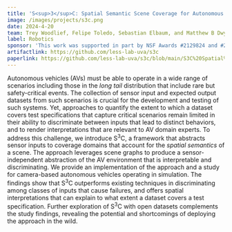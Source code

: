 ```yaml
---
title: 'S<sup>3</sup>C: Spatial Semantic Scene Coverage for Autonomous Vehicles'
image: /images/projects/s3c.png
date: 2024-4-20
team: Trey Woodlief, Felipe Toledo, Sebastian Elbaum, and Matthew B Dwyer
label: Robotics
sponsor: 'This work was supported in part by NSF Awards #2129824 and #2312487, and AFOSR Award #FA9550-21-1-0164.'
artifactlink: https://github.com/less-lab-uva/s3c
paperlink: https://github.com/less-lab-uva/s3c/blob/main/S3C%20Spatial%20Semantic%20Scene%20Coverage%20for%20Autonomous%20Vehicles.pdf
---
```


Autonomous vehicles (AVs)  must be able to operate in a wide range of scenarios including those in the <i>long tail</i> distribution that include rare but safety-critical events.
The collection of sensor input and expected output datasets from such scenarios is crucial for the development and testing of such systems.
Yet, approaches to quantify the extent to which a dataset covers test specifications that capture critical scenarios remain limited in their ability to discriminate between inputs that lead to distinct behaviors, and to render interpretations that are relevant to AV domain experts.
To address  this challenge, we introduce S<sup>3</sup>C, a framework that abstracts sensor inputs to coverage domains that account for the <i>spatial semantics</i> of a scene. The approach
leverages scene graphs to produce a sensor-independent abstraction of the AV environment that is interpretable and discriminating.
We provide an implementation of the approach and a study for camera-based autonomous vehicles operating in simulation. The findings show that S<sup>3</sup>C outperforms existing techniques in  discriminating among classes of inputs that cause failures, and offers spatial interpretations that can explain to what extent a dataset covers a test specification. Further exploration of S<sup>3</sup>C with open datasets complements the study findings,  revealing the potential and shortcomings of deploying the approach in the wild.
